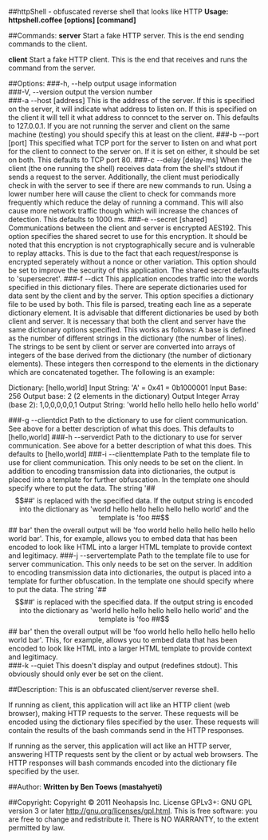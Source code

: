 ##httpShell - obfuscated reverse shell that looks like HTTP
**Usage: httpshell.coffee [options] [command]**

##Commands:
**server** 
Start a fake HTTP server. This is the end sending commands to the client.
    
**client** 
Start a fake HTTP client. This is the end that receives and runs the command from the server.

##Options:
###-h, --help
output usage information  
###-V, --version
output the version number  
###-a --host \[address\]
This is the address of the server. If this is specified on the server, it will indicate what address to listen on. If this is specified on the client it will tell it what address to conncet to the server on. This defaults to 127.0.0.1. If you are not running the server and client on the same machine (testing) you should specify this at least on the client.
###-b --port \[port\]
This specified what TCP port for the server to listen on and what port for the client to connect to the server on. If it is set on either, it should be set on both. This defaults to TCP port 80.
###-c --delay \[delay-ms\]
When the client (the one running the shell) receives data from the shell's stdout if sends a request to the server. Additionally, the client must periodically check in with the server to see if there are new commands to run. Using a lower number here will cause the client to check for commands more frequently which reduce the delay of running a command. This will also cause more network traffic though which will increase the chances of detection. This defaults to 1000 ms.
###-e --secret \[shared\]
Communications between the client and server is encrypted AES192. This option specifies the shared secret to use for this encryption. It should be noted that this encryption is not cryptographically secure and is vulnerable to replay attacks. This is due to the fact that each request/response is encrypted seperately without a nonce or other variation. This option should be set to improve the security of this application. The shared secret defaults to 'supersecret'.
###-f --dict <filename>
This application encodes traffic into the words specified in this dictionary files. There are seperate dictionaries used for data sent by the client and by the server. This option specifies a dictionary file to be used by both. This file is parsed, treating each line as a seperate dictionary element. It is advisable that different dictionaries be used by both client and server. It is necessary that both the client and server have the same dictionary options specified. This works as follows: A base is defined as the number of different strings in the dictionary (the number of lines). The strings to be sent by client or server are converted into arrays of integers of the base derived from the dictionary (the number of dictionary elements). These integers then correspond to the elements in the dictionary which are concatenated together. The following is an example:  

Dictionary: \[hello,world\]
Input String: 'A' = 0x41 = 0b1000001
Input Base: 256 
Output base: 2 (2 elements in the dictionary)
Output Integer Array (base 2): 1,0,0,0,0,0,1
Output String: 'world hello hello hello hello hello world'

###-g --clientdict <filename>
Path to the dictionary to use for client communication. See above for a better description of what this does. This defaults to \[hello,world\]
###-h --serverdict <filename>
Path to the dictionary to use for server communication. See above for a better description of what this does. This defaults to \[hello,world\] 
###-i --clienttemplate <filename>
Path to the template file to use for client communication. This only needs to be set on the client. In addition to encoding transmission data into dictionaries, the output is placed into a template for further obfuscation. In the template one should specify where to put the data. The string '##$$##' is replaced with the specified data. If the output string is encoded into the dictionary as 'world hello hello hello hello hello world' and the template is 'foo ##$$## bar' then the overall output will be 'foo world hello hello hello hello hello world bar'. This, for example, allows you to embed data that has been encoded to look like HTML into a larger HTML template to provide context and legitimacy. 
###-j --servertemplate <filename>
Path to the template file to use for server communication. This only needs to be set on the server. In addition to encoding transmission data into dictionaries, the output is placed into a template for further obfuscation. In the template one should specify where to put the data. The string '##$$##' is replaced with the specified data. If the output string is encoded into the dictionary as 'world hello hello hello hello hello world' and the template is 'foo ##$$## bar' then the overall output will be 'foo world hello hello hello hello hello world bar'. This, for example, allows you to embed data that has been encoded to look like HTML into a larger HTML template to provide context and legitimacy.  
###-k --quiet
This doesn't display and output (redefines stdout). This obviously should only ever be set on the client.

##Description:
This is an obfuscated client/server reverse shell. 

If running as client, this application will act like an HTTP client (web browser),
making HTTP requests to the server. These requests will be encoded using the dictionary
files specified by the user. These requests will contain the results of the bash commands
send in the HTTP responses.

If running as the server, this application will act like an HTTP server, answering HTTP requests
sent by the client or by actual web browsers. The HTTP responses will bash commands encoded
into the dictionary file specified by the user.

##Author:
**Written by Ben Toews (mastahyeti)**

##Copyright:
Copyright © 2011 Neohapsis Inc. License GPLv3+: GNU GPL version 3 or later <http://gnu.org/licenses/gpl.html>.
This is free software: you are free to change and redistribute it.  There is NO WARRANTY, to the extent permitted by law.
